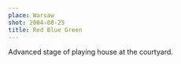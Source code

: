 ```yaml
---
place: Warsaw
shot: 2004-08-25
title: Red Blue Green
---
```


Advanced stage of playing house at the courtyard.
